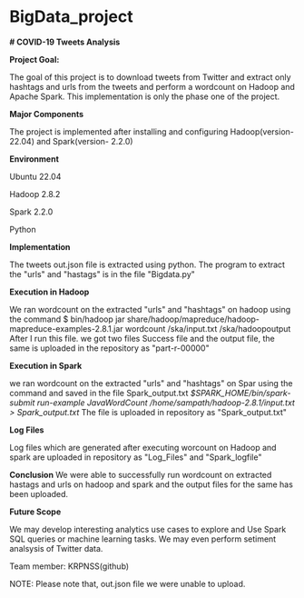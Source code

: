 # BigData_project 
**# COVID-19 Tweets Analysis**


**Project Goal:**

The goal of this project is to download tweets from Twitter and extract only hashtags and urls from the tweets and perform a wordcount on Hadoop and Apache Spark. This implementation is only the phase one of the project. 

**Major Components**

The project is implemented after installing and configuring Hadoop(version- 22.04) and Spark(version- 2.2.0)

**Environment**

Ubuntu 22.04

Hadoop 2.8.2

Spark 2.2.0

Python 

**Implementation**

The  tweets out.json file is extracted using python. The program to extract the "urls" and "hastags" is in the file "Bigdata.py"


**Execution in Hadoop**


We ran wordcount on the extracted "urls" and "hashtags" on hadoop using the  command 
$ bin/hadoop jar share/hadoop/mapreduce/hadoop-mapreduce-examples-2.8.1.jar wordcount /ska/input.txt /ska/hadoopoutput
After I run this file. we got two files Success file and the output file, the same is uploaded in the repository as "part-r-00000"


**Execution in  Spark**

we  ran wordcount on the extracted "urls" and "hashtags" on Spar using the  command and saved in the file Spark_output.txt 
 *$SPARK_HOME/bin/spark-submit run-example JavaWordCount /home/sampath/hadoop-2.8.1/input.txt > Spark_output.txt*
The file is uploaded in repository as "Spark_output.txt"

 **Log Files**

 Log files which are generated after executing worcount on Hadoop and spark are uploaded in repository as "Log_Files" and "Spark_logfile"
 
 **Conclusion**
We were able to successfully run wordcount on extracted hastags and urls on hadoop and spark and the output files for the same has been uploaded. 

**Future Scope**

We may develop interesting analytics use cases to explore and Use Spark SQL queries or machine learning tasks. We may even perform setiment analsysis of Twitter data.



 Team member:
 KRPNSS(github)

NOTE: Please note that, out.json file we were unable to upload.

